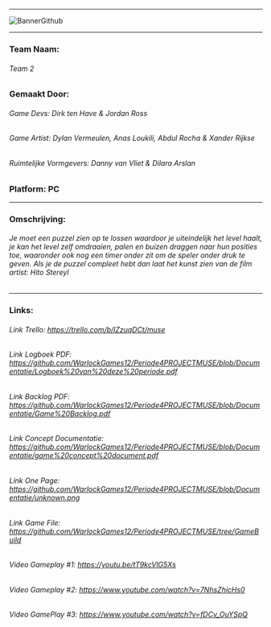-------------------------------------------------------------------------------------------------------------------------------------------------------------
![BannerGithub](https://user-images.githubusercontent.com/47526227/172595380-d5d1273f-4919-41d4-826a-604e924f3ff7.png)

-------------------------------------------------------------------------------------------------------------------------------------------------------------
### Team Naam: 
###### Team 2
### Gemaakt Door: 
######     Game Devs: Dirk ten Have & Jordan Ross
######     Game Artist: Dylan Vermeulen, Anas Loukili, Abdul Rocha & Xander Rijkse
######     Ruimtelijke Vormgevers: Danny van Vliet & Dilara Arslan
### Platform: PC
-------------------------------------------------------------------------------------------------------------------------------------------------------------
### Omschrijving:
###### Je moet een puzzel zien op te lossen waardoor je uiteindelijk het level haalt, je kan het level zelf omdraaien, palen en buizen draggen naar hun posities toe, waaronder ook nog een timer onder zit om de speler onder druk te geven. Als je de puzzel compleet hebt dan laat het kunst zien van de film artist: Hito Stereyl
-------------------------------------------------------------------------------------------------------------------------------------------------------------
### Links: 
###### Link Trello: https://trello.com/b/lZzuqDCt/muse
###### Link Logboek PDF: https://github.com/WarlockGames12/Periode4PROJECTMUSE/blob/Documentatie/Logboek%20van%20deze%20periode.pdf
###### Link Backlog PDF: https://github.com/WarlockGames12/Periode4PROJECTMUSE/blob/Documentatie/Game%20Backlog.pdf
###### Link Concept Documentatie: https://github.com/WarlockGames12/Periode4PROJECTMUSE/blob/Documentatie/game%20concept%20document.pdf
###### Link One Page: https://github.com/WarlockGames12/Periode4PROJECTMUSE/blob/Documentatie/unknown.png
###### Link Game File: https://github.com/WarlockGames12/Periode4PROJECTMUSE/tree/GameBuild
###### Video Gameplay #1: https://youtu.be/tT9kcVlG5Xs
###### Video Gameplay #2: https://www.youtube.com/watch?v=7NhsZhicHs0
###### Video GamePlay #3: https://www.youtube.com/watch?v=fDCv_OuYSpQ 


